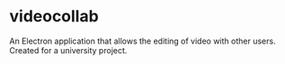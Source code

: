# videocollab
An Electron application that allows the editing of video with other users. Created for a university project.
